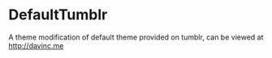 DefaultTumblr
=============

A theme modification of default theme provided on tumblr, can be viewed at http://davinc.me
